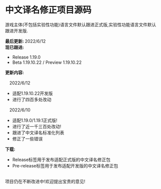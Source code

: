 # 中文译名修正项目源码

游戏主体(不包括实验性功能)语言文件默认跟进正式版,实验性功能语言文件默认跟进开发版.

<b>最后更新: </b>2022/6/12<br>
<b>现已跟进:</b>
- Release 1.19.0
- Beta 1.19.10.22 / Preview 1.19.10.22

<b>更新内容:</b>

<p>　2022/6/12</p>

- 适配1.19.10.22开发版
- 进行了四百多处改动<br>
<p>　2022/6/10</p>

- 适配1.19.0/1.19.1正式版!
- 进行了近一千三百处改动!
- 跟进了中文译名标准化列表
- 修正了一些错误

<b>下载:</b>
- Release标签用于发布适配正式版的中文译名修正包
- Pre-release标签用于发布适配开发版的中文译名修正包

<br>
项目仍在不断改进中!欢迎提出宝贵的意见!

